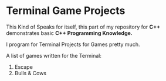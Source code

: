 <h1>Terminal Game Projects</h1>

This Kind of Speaks for itself, this part of my repository for <b>C++</b> demonstrates basic <b>C++ Programming Knowledge.</b> 

I program for Terminal Projects for Games pretty much.

A list of games written for the Terminal:
<ol>
<li>Escape</li>
<li>Bulls & Cows</li>
</ol>
